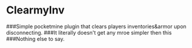 # ClearmyInv
###Simple pocketmine plugin that clears players inventories&armor upon disconnecting.
###It literally doesn't get any mroe simpler then this
###Nothing else to say.

